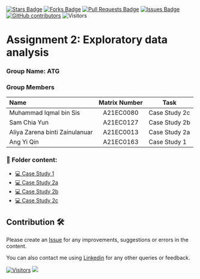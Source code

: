 <a href="https://github.com/drshahizan/HPDP/stargazers"><img src="https://img.shields.io/github/stars/drshahizan/HPDP" alt="Stars Badge"/></a>
<a href="https://github.com/drshahizan/HPDP/network/members"><img src="https://img.shields.io/github/forks/drshahizan/HPDP" alt="Forks Badge"/></a>
<a href="https://github.com/drshahizan/HPDP/pulls"><img src="https://img.shields.io/github/issues-pr/drshahizan/HPDP" alt="Pull Requests Badge"/></a>
<a href="https://github.com/drshahizan/HPDP"><img src="https://img.shields.io/github/issues/drshahizan/HPDP" alt="Issues Badge"/></a>
<a href="https://github.com/drshahizan/HPDP/graphs/contributors"><img alt="GitHub contributors" src="https://img.shields.io/github/contributors/drshahizan/HPDP?color=2b9348"></a>
![Visitors](https://api.visitorbadge.io/api/visitors?path=https%3A%2F%2Fgithub.com%2Fdrshahizan%2FHPDP&labelColor=%23d9e3f0&countColor=%23697689&style=flat)

# Assignment 2: Exploratory data analysis

### Group Name: ATG
### Group Members


| Name                                     | Matrix Number | Task |
| :---------------------------------------- | :-------------: | ------------- |
|Muhammad Iqmal bin Sis | A21EC0080     | Case Study 2c 
|Sam Chia Yun   |A21EC0127 | Case Study 2b
|Aliya Zarena binti Zainulanuar | A21EC0013 | Case Study 2a
|Ang Yi Qin  | A21EC0163  | Case Study 1

### 📂 Folder content:
* [💻 Case Study 1](https://github.com/drshahizan/Python_EDA/blob/main/assignment/hpdp/ATG/case_study1/casestudy1.ipynb)
* [💻 Case Study 2a](https://github.com/drshahizan/Python_EDA/tree/main/assignment/ass2/hpdp/ATG/case_study2a)
* [💻 Case Study 2b](https://github.com/drshahizan/Python_EDA/tree/main/assignment/ass2/hpdp/ATG/case_study2b)
* [💻 Case Study 2c](https://github.com/drshahizan/Python_EDA/tree/main/assignment/ass2/hpdp/ATG/case_study2c)

## Contribution 🛠️
Please create an [Issue](https://github.com/drshahizan/HPDP/issues) for any improvements, suggestions or errors in the content.

You can also contact me using [Linkedin](https://www.linkedin.com/in/drshahizan/) for any other queries or feedback.

[![Visitors](https://api.visitorbadge.io/api/visitors?path=https%3A%2F%2Fgithub.com%2Fdrshahizan&labelColor=%23697689&countColor=%23555555&style=plastic)](https://visitorbadge.io/status?path=https%3A%2F%2Fgithub.com%2Fdrshahizan)
![](https://hit.yhype.me/github/profile?user_id=81284918)
